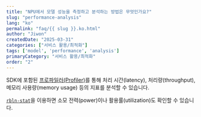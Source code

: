 ```yaml
---
title: "NPU에서 모델 성능을 측정하고 분석하는 방법은 무엇인가요?"
slug: "performance-analysis"
lang: "ko"
permalink: "faq/{{ slug }}.ko.html"
author: "Jiwon"
createdDate: "2025-03-31"
categories: ["서비스 활용/최적화"]
tags: ['model', 'performance', 'analysis']
primaryCategory: "서비스 활용/최적화"
order: "2"  
---
```

SDK에 포함된 <a href="https://docs.rbln.ai/ko/software/profiler/overview.html" class="underline" target="_blank">프로파일러(Profiler)</a>를 통해 처리 시간(latency), 처리량(throughput), 메모리 사용량(memory usage) 등의 지표를 분석할 수 있습니다.

<a href="https://docs.rbln.ai/ko/software/system_management/device_management.html" class="underline" target="_blank">`rbln-stat`</a>을 이용하면 소모 전력(power)이나 활용률(utilization)도 확인할 수 있습니다.